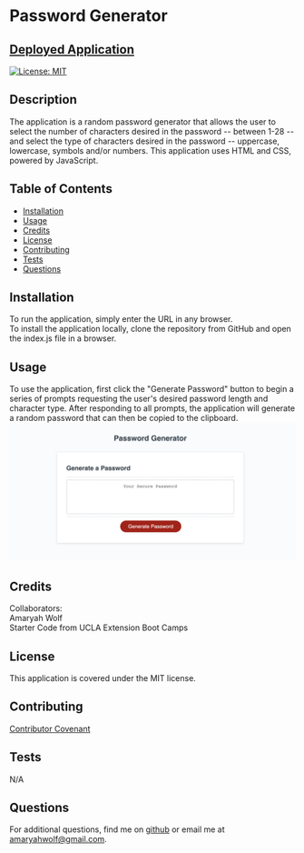 # Password Generator

## [Deployed Application](https://amaryahwolf.github.io/password-generator/)

[![License: MIT](https://img.shields.io/badge/License-MIT-yellow.svg)](https://opensource.org/licenses/MIT)

## Description
The application is a random password generator that allows the user to select the number of characters desired in the password -- between 1-28 -- and select the type of characters desired in the password -- uppercase, lowercase, symbols and/or numbers. This application uses HTML and CSS, powered by JavaScript.

## Table of Contents
- [Installation](#installation)
- [Usage](#usage)
- [Credits](#credits)
- [License](#license)
- [Contributing](#contributing)
- [Tests](#tests)
- [Questions](#questions)

## Installation
To run the application, simply enter the URL in any browser. <br>
To install the application locally, clone the repository from GitHub and open the index.js file in a browser.

## Usage
To use the application, first click the "Generate Password" button to begin a series of prompts requesting the user's desired password length and character type. After responding to all prompts, the application will generate a random password that can then be copied to the clipboard.
![Screenshot of application starting page](/assets/password-generator-screenshot.png)

## Credits
Collaborators: <br>
Amaryah Wolf <br>
Starter Code from UCLA Extension Boot Camps

## License
This application is covered under the MIT license.

## Contributing
[Contributor Covenant](https://www.contributor-covenant.org/version/2/1/code_of_conduct/)

## Tests
N/A

## Questions
For additional questions, find me on [github](https://github.com/amaryahwolf) or email me at amaryahwolf@gmail.com.